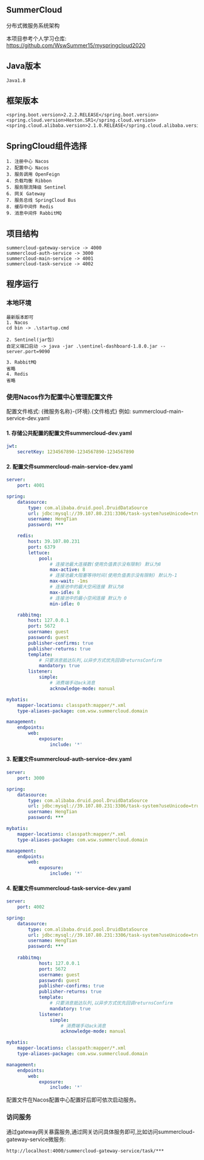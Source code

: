 ## SummerCloud
分布式微服务系统架构

本项目参考个人学习仓库: https://github.com/WswSummer15/myspringcloud2020

## Java版本
```text
Java1.8
```

## 框架版本
```text
<spring.boot.version>2.2.2.RELEASE</spring.boot.version>
<spring.cloud.version>Hoxton.SR1</spring.cloud.version>
<spring.cloud.alibaba.version>2.1.0.RELEASE</spring.cloud.alibaba.version>
```

## SpringCloud组件选择
```text
1. 注册中心 Nacos
2. 配置中心 Nacos
3. 服务调用 OpenFeign
4. 负载均衡 Ribbon
5. 服务限流降级 Sentinel
6. 网关 Gateway
7. 服务总线 SpringCloud Bus
8. 缓存中间件 Redis
9. 消息中间件 RabbitMQ
```
## 项目结构
```text
summercloud-gateway-service -> 4000
summercloud-auth-service -> 3000
summercloud-main-service -> 4001
summercloud-task-service -> 4002
```

## 程序运行
### 本地环境
```text
最新版本即可
1. Nacos
cd bin -> .\startup.cmd

2. Sentinel(jar包)
自定义端口启动 -> java -jar .\sentinel-dashboard-1.8.0.jar --server.port=9090

3. RabbitMQ
省略
4. Redis
省略
```

### 使用Nacos作为配置中心管理配置文件
配置文件格式: {微服务名称}-{环境}.{文件格式}
例如: summercloud-main-service-dev.yaml

#### 1. 存储公共配置的配置文件summercloud-dev.yaml

```yaml
jwt:
    secretKey: 1234567890-1234567890-1234567890
```

#### 2. 配置文件summercloud-main-service-dev.yaml

```yaml
server:
    port: 4001

spring:
    datasource:
        type: com.alibaba.druid.pool.DruidDataSource
        url: jdbc:mysql://39.107.80.231:3306/task-system?useUnicode=true&characterEncoding=utf8&serverTimezone=Asia/Shanghai
        username: HengTian
        password: ***

    redis:
        host: 39.107.80.231
        port: 6379
        lettuce:
            pool:
                # 连接池最大连接数(使用负值表示没有限制) 默认为8
                max-active: 8
                # 连接池最大阻塞等待时间(使用负值表示没有限制) 默认为-1
                max-wait: -1ms
                # 连接池中的最大空闲连接 默认为8
                max-idle: 8
                # 连接池中的最小空闲连接 默认为 0
                min-idle: 0

    rabbitmq:
        host: 127.0.0.1
        port: 5672
        username: guest
        password: guest
        publisher-confirms: true
        publisher-returns: true
        template:
            # 只要消息抵达队列,以异步方式优先回调returnsConfirm
            mandatory: true
        listener:
            simple:
                # 消费端手动ack消息
                acknowledge-mode: manual

mybatis:
    mapper-locations: classpath:mapper/*.xml
    type-aliases-package: com.wsw.summercloud.domain

management:
    endpoints:
        web:
            exposure:
                include: '*' 
```

#### 3. 配置文件summercloud-auth-service-dev.yaml

```yaml
server:
    port: 3000

spring:
    datasource:
        type: com.alibaba.druid.pool.DruidDataSource
        url: jdbc:mysql://39.107.80.231:3306/task-system?useUnicode=true&characterEncoding=utf8&serverTimezone=Asia/Shanghai
        username: HengTian
        password: ***

mybatis:
    mapper-locations: classpath:mapper/*.xml
    type-aliases-package: com.wsw.summercloud.domain

management:
    endpoints:
        web:
            exposure:
                include: '*'
```

#### 4. 配置文件summercloud-task-service-dev.yaml

```yaml
server:
    port: 4002

spring:
    datasource:
        type: com.alibaba.druid.pool.DruidDataSource
        url: jdbc:mysql://39.107.80.231:3306/task-system?useUnicode=true&characterEncoding=utf8&serverTimezone=Asia/Shanghai
        username: HengTian
        password: ***
    
    rabbitmq:
            host: 127.0.0.1
            port: 5672
            username: guest
            password: guest
            publisher-confirms: true
            publisher-returns: true
            template:
                # 只要消息抵达队列,以异步方式优先回调returnsConfirm
                mandatory: true
            listener:
                simple:
                    # 消费端手动ack消息
                    acknowledge-mode: manual

mybatis:
    mapper-locations: classpath:mapper/*.xml
    type-aliases-package: com.wsw.summercloud.domain

management:
    endpoints:
        web:
            exposure:
                include: '*'
```

配置文件在Nacos配置中心配置好后即可依次启动服务。

### 访问服务
通过gateway网关暴露服务,通过网关访问具体服务即可,比如访问summercloud-gateway-service微服务:
```text
http://localhost:4000/summercloud-gateway-service/task/***
```